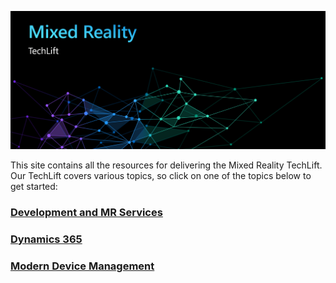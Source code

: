 ![](Images/MRTL-Banner.png)

This site contains all the resources for delivering the Mixed Reality TechLift. Our TechLift covers various topics, so click on one of the topics below to get started:

### [Development and MR Services](Dev/)
### [Dynamics 365](D365/)
### [Modern Device Management](MDM/)
